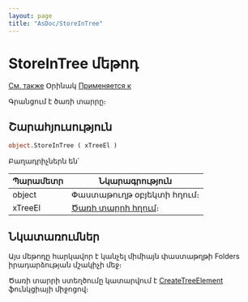 ```yaml
---
layout: page
title: "AsDoc/StoreInTree"
---
```



# StoreInTree մեթոդ

[См. также](../Asdoc.md) Օրինակ [Применяется к](../Asdoc.md)

Գրանցում է ծառի տարրը։ 

## Շարահյուսություն

``` vb
object.StoreInTree ( xTreeEl )
```

Բաղադրիչներն են՝


| Պարամետր | Նկարագրություն |
|--|--|
| object | Փաստաթուղթ օբյեկտի հղում։ |
| xTreeEl | [Ծառի տարրի հղում](../AsTreeElement.html)։  |


## Նկատառումներ

Այս մեթոդը հարկավոր է կանչել միմիայն փաստաթղթի Folders իրադարձության մշակիչի մեջ։ 

Ծառի տարրի ստեղծումը կատարվում է [CreateTreeElement](../Functions/DocumentsCirculation/CreateTreeElement.html) ֆունկցիայի միջոցով։ 